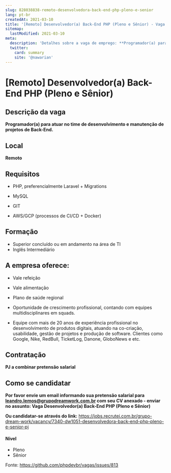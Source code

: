 ```yaml
---
slug: 828038838-remoto-desenvolvedora-back-end-php-pleno-e-senior
lang: pt-br
createdAt: 2021-03-10
title: '[Remoto] Desenvolvedor(a) Back-End PHP (Pleno e Sênior) - Vaga de Emprego'
sitemap:
  lastModified: 2021-03-10
meta:
  description: 'Detalhes sobre a vaga de emprego: **Programador(a) para atuar no time de desenvolvimento e manutenção de projetos de Back-End.**'
  twitter:
    card: summary
    site: '@nawarian'
---
```


# [Remoto] Desenvolvedor(a) Back-End PHP (Pleno e Sênior)

## Descrição da vaga

**Programador(a) para atuar no time de desenvolvimento e manutenção de projetos de Back-End.**

## Local
**Remoto**

## Requisitos

- PHP, preferencialmente Laravel + Migrations

- MySQL

- GIT

- AWS/GCP (processos de CI/CD + Docker)

## Formação
- Superior concluído ou em andamento na área de TI
- Inglês Intermediário

## A empresa oferece:
- Vale refeição

- Vale alimentação

- Plano de saúde regional

- Oportunidade de crescimento profissional, contando com equipes multidisciplinares em squads.

- Equipe com mais de 20 anos de experiência profissional no desenvolvimento de produtos digitais, atuando na co-criação, usabilidade, gestão de projetos e produção de software. Clientes como Google, Nike, RedBull, TicketLog, Danone, GloboNews e etc.

## Contratação

**PJ a combinar pretensão salarial**

## Como se candidatar

**Por favor envie um email informando sua pretensão salarial para leandro.lemos@grupodreamwork.com.br com seu CV anexado - enviar no assunto: Vaga Desenvolvedor(a) Back-End PHP (Pleno e Sênior)**

**Ou candidatar-se através do link:** https://jobs.recrutei.com.br/grupo-dream-work/vacancy/7340-dw1051-desenvolvedora-back-end-php-pleno-e-senior-pj

#### Nível
- Pleno
- Sênior

Fonte: https://github.com/phpdevbr/vagas/issues/813